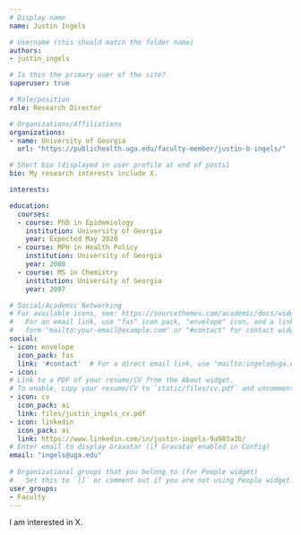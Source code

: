 ```yaml
---
# Display name
name: Justin Ingels

# Username (this should match the folder name)
authors:
- justin_ingels

# Is this the primary user of the site?
superuser: true

# Role/position
role: Research Director

# Organizations/Affiliations
organizations:
- name: University of Georgia
  url: "https://publichealth.uga.edu/faculty-member/justin-b-ingels/"

# Short bio (displayed in user profile at end of posts)
bio: My research interests include X.

interests:

education: 
  courses:
  - course: PhD in Epidemiology
    institution: University of Georgia
    year: Expected May 2020
  - course: MPH in Health Policy
    institution: University of Georgia
    year: 2008
  - course: MS in Chemistry
    institution: University of Georgia
    year: 2007

# Social/Academic Networking
# For available icons, see: https://sourcethemes.com/academic/docs/widgets/#icons
#   For an email link, use "fas" icon pack, "envelope" icon, and a link in the
#   form "mailto:your-email@example.com" or "#contact" for contact widget.
social:
- icon: envelope
  icon_pack: fas
  link: '#contact'  # For a direct email link, use "mailto:ingels@uga.edu".
- icon: 
# Link to a PDF of your resume/CV from the About widget.
# To enable, copy your resume/CV to `static/files/cv.pdf` and uncomment the lines below.  
- icon: cv
  icon_pack: ai
  link: files/justin_ingels_cv.pdf
- icon: linkedin
  icon_pack: ai
  link: https://www.linkedin.com/in/justin-ingels-9a903a3b/
# Enter email to display Gravatar (if Gravatar enabled in Config)
email: "ingels@uga.edu"
  
# Organizational groups that you belong to (for People widget)
#   Set this to `[]` or comment out if you are not using People widget.  
user_groups:
- Faculty
---
```


I am interested in X.
